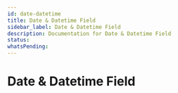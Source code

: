```yaml
---
id: date-datetime
title: Date & Datetime Field
sidebar_label: Date & Datetime Field
description: Documentation for Date & Datetime Field
status: 
whatsPending: 
---
```


# Date & Datetime Field

